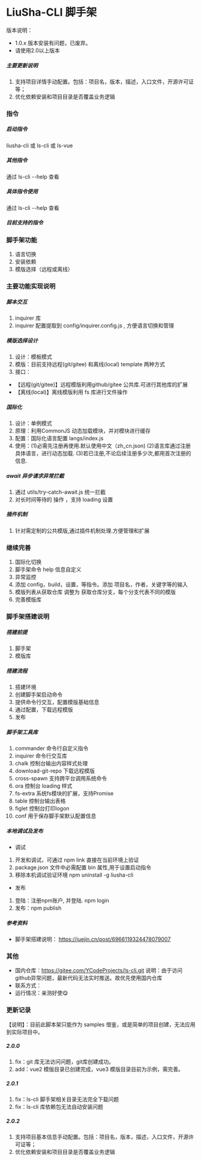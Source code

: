 # LiuSha-CLI 脚手架 

版本说明：
- 1.0.x 版本安装有问题，已废弃。
- 请使用2.0以上版本
##### 主要更新说明
1. 支持项目详情手动配置。包括：项目名，版本，描述，入口文件，开源许可证等；
2. 优化依赖安装和项目目录是否覆盖业务逻辑

### 指令
##### 启动指令
liusha-cli 或 ls-cli 或 ls-vue

##### 其他指令
通过 ls-cli --help 查看

##### 具体指令使用
通过 ls-cli <command> --help 查看

##### 目前支持的指令


### 脚手架功能
1. 语言切换
2. 安装依赖
3. 模版选择（远程或离线）

### 主要功能实现说明
##### 脚本交互
1. inquirer 库
2. inquirer 配置提取到 config/inquirer.config.js , 方便语言切换和管理

##### 模版选择设计
1. 设计：模板模式
2. 模版：目前支持远程(git/gitee) 和离线(local) template 两种方式
3. 接口：
- 【远程(git/gitee)】远程模版利用github/gitee 公共库.可进行其他库的扩展
- 【离线(local)】离线模版利用 fs 库进行文件操作

##### 国际化
1. 设计：单例模式
2. 原理：利用CommonJS 动态加载模块，并对模块进行缓存
3. 配置：国际化语言配置 langs/index.js
4. 使用：(1)必需先注册再使用.默认使用中文（zh_cn.json)
        (2)语言库通过注册具体语言，进行动态加载.
        (3)若已注册,不论后续注册多少次,都用首次注册的信息.

##### await 异步请求异常拦截
1. 通过 utils/try-catch-await.js 统一拦截
2. 对长时间等待的 操作 ，支持 loading 设置

##### 插件机制
1. 针对需定制的公共模版,通过插件机制处理.方便管理和扩展

### 继续完善
1. 国际化切换
2. 脚手架命令 help 信息自定义
3. 异常监控
4. 添加 config，build，设置，等指令。添加 项目名，作者，关键字等的输入
5. 模版列表从获取仓库 调整为 获取仓库分支，每个分支代表不同的模版
6. 完善模版库

### 脚手架搭建说明

##### 搭建前提
1. 脚手架
2. 模版库

##### 搭建流程
1. 搭建环境
2. 创建脚手架启动命令
3. 提供命令行交互，配置模版基础信息
4. 通过配置，下载远程模版
5. 发布

##### 脚手架工具库
1. commander 命令行自定义指令
2. inquirer 命令行交互库
3. chalk 控制台输出内容样式处理
4. download-git-repo 下载远程模版
5. cross-spawn 支持跨平台调用系统命令
6. ora 控制台 loading 样式
7. fs-extra 系统fs模块的扩展，支持Promise
8. table 控制台输出表格
9. figlet 控制台打印logon
10. conf 用于保存脚手架默认配置信息

##### 本地调试及发布
- 调试
1. 开发和调试，可通过 npm link 直接在当前环境上验证
2. package.json 文件中必需配置 bin 属性,用于设置启动指令
3. 移除本机调试验证环境 npm uninstall -g liusha-cli

- 发布
1. 登陆：注册npm账户, 并登陆. npm login
2. 发布：npm publish

##### 参考资料
- 脚手架搭建说明： https://juejin.cn/post/6966119324478079007

### 其他
- 国内仓库：https://gitee.com/YCodeProjects/ls-cli.git 
  说明：由于访问github异常问题，最新代码无法实时推送。故优先使用国内仓库
- 联系方式：
- 运行情况：亲测好使😋

### 更新记录
【说明】：目前此脚本架只能作为 samples 借鉴，或是简单的项目创建，无法应用到实际项目中。
##### 2.0.0
1. fix：git 库无法访问问题，git库创建成功。
2. add：vue2 模版目录已创建完成，vue3 模版目录目前为示例，需完善。
##### 2.0.1
1. fix：ls-cli 脚手架相关目录无法完全下载问题
2. fix：ls-cli 库依赖包无法自动安装问题

##### 2.0.2
1. 支持项目基本信息手动配置。包括：项目名，版本，描述，入口文件，开源许可证等；
2. 优化依赖安装和项目目录是否覆盖业务逻辑